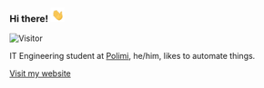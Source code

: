 ### Hi there! <img src="wave.gif" height="25px"> 
![Visitor](https://visitor-badge.laobi.icu/badge?page_id=frephs.frephs)

IT Engineering student at [Polimi](https://polimi.it), he/him, likes to automate things. 

[Visit my website](https://frephs.github.io/frephs)

<!--![Top Langs](https://github-readme-stats.vercel.app/api/top-langs/?username=frephs&layout=compact)
<a href="mailto:francesccogenovese@duck.com">![francescogenovese@duck.com](https://img.shields.io/badge/Gmail-D14836?style=for-the-badge&logo=gmail&logoColor=white)</a>
<!--
**frephs/frephs** is a ✨ _special_ ✨ repository because its `README.md` (this file) appears on your GitHub profile.

Here are some ideas to get you started:

- 🔭 I’m currently working on ...
- 🌱 I’m currently learning ...
- 👯 I’m looking to collaborate on ...
- 🤔 I’m looking for help with ...
- 💬 Ask me about ...
- 📫 How to reach me: ...
- 😄 Pronouns: he/him
- ⚡ Fun fact: ...
-->
